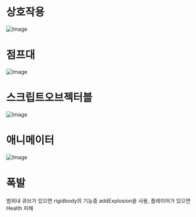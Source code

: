 # 상호작용
![Image](https://github.com/user-attachments/assets/af120bcc-23ac-4492-a76c-911788181b97)
# 점프대
![Image](https://github.com/user-attachments/assets/736de1b1-00f6-4231-b83c-e7c123004a6f)
# 스크립트오브젝터블
![Image](https://github.com/user-attachments/assets/a5080ec2-bdde-410d-8985-97856644a7d8)
# 애니메이터
![Image](https://github.com/user-attachments/assets/1a534ac3-e05d-4f02-969e-bd4bc3c53ff2)
# 폭발
범위내 큐브가 있으면 rigidbody의 기능중 addExplosion을 사용, 플레이어가 있으면 Health 피해
